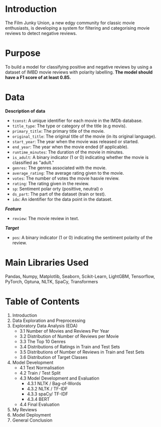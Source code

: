 # Introduction
The Film Junky Union, a new edgy community for classic movie enthusiasts, is developing a system for filtering and categorising movie reviews to detect negative reviews. 

# Purpose
To build a model for classifying positive and negative reviews by using a dataset of IMBD movie reviews with polarity labelling. **The model should have a F1 score of at least 0.85.**

# Data
**Description of data**
- `tconst`: A unique identifier for each movie in the IMDb database.
- `title_type`: The type or category of the title (e.g movis).
- `primary_title`: The primary title of the movie.
- `original_title`: The original title of the movie (in its original language).
- `start_year`: The year when the movie was released or started.
- `end_year`: The year when the movie ended (if applicable).
- `runtime_minutes`: The duration of the movie in minutes.
- `is_adult`: A binary indicator (1 or 0) indicating whether the movie is classified as "adult."
- `genres`: The genres associated with the movie.
- `average_rating`: The average rating given to the movie.
- `votes`: The number of votes the movie hasvie review.
- `rating`: The rating given in the review.
- `sp`: Sentiment polar orty (posittive, neutral) o
- `ds_part`: The part of the dataset (train or test).
- `idx`: An identifier for the data point in the dataset.

***Feature***
- `review`: The movie review in text.

***Target***
- `pos`: A binary indicator (1 or 0) indicating the sentiment polarity of the review.

# Main Libraries Used
Pandas, Numpy, Matplotlib, Seaborn, Scikit-Learn, LightGBM, Tensorflow, PyTorch, Optuna, NLTK, SpaCy, Transformers

# Table of Contents
1. Introduction
2. Data Exploration and Preprocessing
3. Exploratory Data Analysis (EDA)
   - 3.1 Number of Movies and Reviews Per Year
   - 3.2 Distribution of Number of Reviews per Movie
   - 3.3 The Top 10 Genres
   - 3.4 Distributions of Ratings in Train and Test Sets
   - 3.5 Distributions of Number of Reviews in Train and Test Sets
   - 3.6 Distribution of Target Classes
4. Model Development
   - 4.1 Text Normalisation
   - 4.2 Train / Test Split
   - 4.3 Model Development and Evaluation
       - 4.3.1 NLTK / Bag-of-Words
       - 4.3.2 NLTK / TF-IDF
       - 4.3.3 spaCy/ TF-IDF
       - 4.3.4 BERT
   - 4.4 Final Evaluation
5. My Reviews
6. Model Deployment
7. General Conclusion
